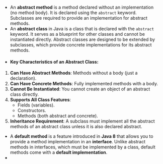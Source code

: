 - An **abstract method** is a method declared without an implementation (no method body). It is declared using the `abstract` keyword. Subclasses are required to provide an implementation for abstract methods.
- An **abstract class** in Java is a class that is declared with the `abstract` keyword. It serves as a blueprint for other classes and cannot be instantiated directly. Abstract classes are designed to be extended by subclasses, which provide concrete implementations for its abstract methods.
- #### Key Characteristics of an Abstract Class:

1. **Can Have Abstract Methods**: Methods without a body (just a declaration).
2. **Can Have Concrete Methods**: Fully implemented methods with a body.
3. **Cannot Be Instantiated**: You cannot create an object of an abstract class directly.
4. **Supports All Class Features**:
    - Fields (variables).
    - Constructors.
    - Methods (both abstract and concrete).
5. **Inheritance Requirement**: A subclass must implement all the abstract methods of an abstract class unless it is also declared abstract.
- A **default method** is a feature introduced in **Java 8** that allows you to provide a method implementation in an **interface**. Unlike abstract methods in interfaces, which must be implemented by a class, default methods come with a **default implementation**.
- 